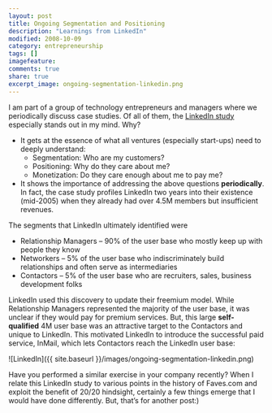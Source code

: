 ```yaml
---
layout: post
title: Ongoing Segmentation and Positioning
description: "Learnings from LinkedIn"
modified: 2008-10-09
category: entrepreneurship
tags: []
imagefeature:
comments: true
share: true
excerpt_image: ongoing-segmentation-linkedin.png
---
```

I am part of a group of technology entrepreneurs and managers where we periodically discuss case studies.  Of all of them, the [LinkedIn study](https://hbr.org/product/linkedin-a/707406-PDF-ENG) especially stands out in my mind.  Why?

- It gets at the essence of what all ventures (especially start-ups) need to deeply understand:
  - Segmentation: Who are my customers?
  - Positioning: Why do they care about me?
  - Monetization: Do they care enough about me to pay me?
- It shows the importance of addressing the above questions **periodically**.  In fact, the case study profiles LinkedIn two years into their existence (mid-2005) when they already had over 4.5M members but insufficient revenues.

The segments that LinkedIn ultimately identified were

- Relationship Managers – 90% of the user base who mostly keep up with people they know
- Networkers – 5% of the user base who indiscriminately build relationships and often serve as intermediaries
- Contactors – 5% of the user base who are recruiters, sales, business development folks

LinkedIn used this discovery to update their freemium model.  While Relationship Managers represented the majority of the user base, it was unclear if they would pay for premium services.  But, this large **self-qualified** 4M user base was an attractive target to the Contactors and unique to LinkedIn.  This motivated LinkedIn to introduce the successful paid service, InMail, which lets Contactors reach the LinkedIn user base:

![LinkedIn]({{ site.baseurl }}/images/ongoing-segmentation-linkedin.png)

Have you performed a similar exercise in your company recently?  When I relate this LinkedIn study to various points in the history of Faves.com and exploit the benefit of 20/20 hindsight, certainly a few things emerge that I would have done differently.  But, that’s for another post:)